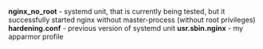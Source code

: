 **nginx_no_root** - systemd unit, that is currently being tested, but it successfully started nginx without master-process (without root privileges)
**hardening.conf** - previous version of systemd unit
**usr.sbin.nginx** - my apparmor profile
